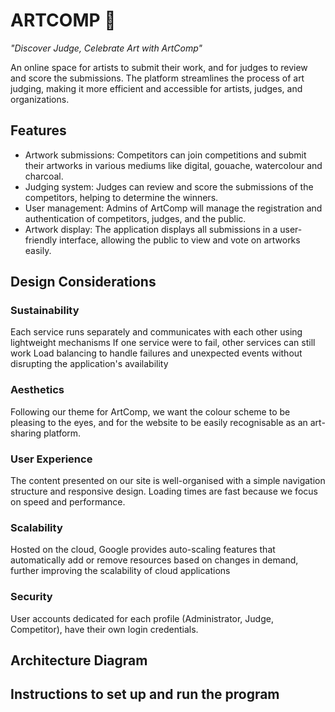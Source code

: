 # ARTCOMP 🎨
_"Discover Judge, Celebrate Art with ArtComp"_

An online space for artists to submit their work, and for judges to review and score the submissions. The platform streamlines the process of art judging, making it more efficient and accessible for artists, judges, and organizations.

## Features
- Artwork submissions: Competitors can join competitions and submit their artworks in various mediums like digital, gouache, watercolour and charcoal.
- Judging system: Judges can review and score the submissions of the competitors, helping to determine the winners.
- User management: Admins of ArtComp will manage the registration and authentication of competitors, judges, and the public. 
- Artwork display: The application displays all submissions in a user-friendly interface, allowing the public to view and vote on artworks easily.

## Design Considerations
### Sustainability
Each service runs separately and communicates with each other using lightweight mechanisms
If one service were to fail, other services can still work
Load balancing to  handle failures and unexpected events without disrupting the application's availability

### Aesthetics
Following our theme for ArtComp, we want the colour scheme to be pleasing to the eyes, and for the website to be easily recognisable as an art-sharing platform.

### User Experience
The content presented on our site is well-organised with a simple navigation structure and responsive design. Loading times are fast because we focus on speed and performance.

### Scalability
Hosted on the cloud, Google provides auto-scaling features that automatically add or remove resources based on changes in demand, further improving the scalability of cloud applications

### Security
User accounts dedicated for each profile (Administrator, Judge, Competitor), have their own login credentials.

## Architecture Diagram

## Instructions to set up and run the program
